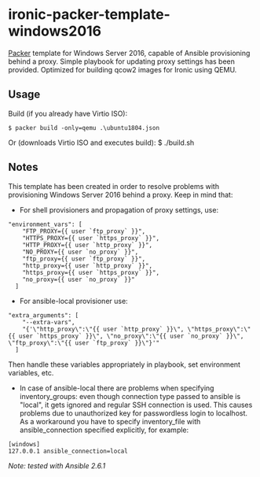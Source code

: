 # ironic-packer-template-windows2016

[Packer](https://www.packer.io/) template for Windows Server 2016, capable of Ansible provisioning behind a proxy. Simple playbook for updating proxy settings has been provided. Optimized for building qcow2 images for Ironic using QEMU.

## Usage

Build (if you already have Virtio ISO):

	$ packer build -only=qemu .\ubuntu1804.json

Or (downloads Virtio ISO and executes build):
  $ ./build.sh

## Notes
This template has been created in order to resolve problems with provisioning Windows Server 2016 behind a proxy. Keep in mind that:
- For shell provisioners and propagation of proxy settings, use:
```
"environment_vars": [
    "FTP_PROXY={{ user `ftp_proxy` }}",
    "HTTPS_PROXY={{ user `https_proxy` }}",
    "HTTP_PROXY={{ user `http_proxy` }}",
    "NO_PROXY={{ user `no_proxy` }}",
    "ftp_proxy={{ user `ftp_proxy` }}",
    "http_proxy={{ user `http_proxy` }}",
    "https_proxy={{ user `https_proxy` }}",
    "no_proxy={{ user `no_proxy` }}"
  ]
```
- For ansible-local provisioner use:
```
"extra_arguments": [
    "--extra-vars",
    "{'\"http_proxy\":\"{{ user `http_proxy` }}\", \"https_proxy\":\"{{ user `https_proxy` }}\", \"no_proxy\":\"{{ user `no_proxy` }}\", \"ftp_proxy\":\"{{ user `ftp_proxy` }}\"}'"
  ]
  ```
Then handle these variables appropriately in playbook, set environment variables, etc.
- In case of ansible-local there are problems when specifying inventory_groups: even though connection type passed to ansible is "local", it gets ignored and regular SSH connection is used. This causes problems due to unauthorized key for passwordless login to localhost. As a workaround you have to specify inventory_file with ansible_connection specified explicitly, for example:
```
[windows]
127.0.0.1 ansible_connection=local
```

*Note: tested with Ansible 2.6.1*
